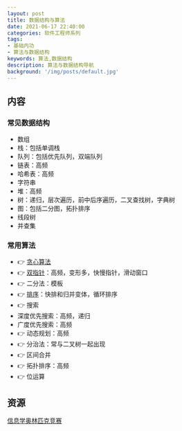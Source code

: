 ```yaml
---
layout: post
title: 数据结构与算法
date: 2021-06-17 22:40:00
categories: 软件工程师系列
tags:
- 基础内功
- 算法与数据结构
keywords: 算法,数据结构
description: 算法与数据结构导航
background: '/img/posts/default.jpg'
---
```


## 内容

### 常见数据结构

- 数组
- 栈：包括单调栈
- 队列：包括优先队列，双端队列
- 链表：高频
- 哈希表：高频
- 字符串
- 堆：高频
- 树：递归，层次遍历，前中后序遍历，二叉查找树，字典树
- 图：包括二分图，拓扑排序
- 线段树
- 并查集

### 常用算法

- :point_right: [贪心算法](https://github.com/anchem/Knowledge/blob/main/software/basic/algorithm/greedy.md)
- :point_right: [双指针](https://github.com/anchem/Knowledge/blob/main/software/basic/algorithm/twopoints.md)：高频，变形多，快慢指针，滑动窗口
- :point_right: 二分法：模板
- :point_right: [排序](https://github.com/anchem/Knowledge/blob/main/software/basic/algorithm/sort.md)：快排和归并变体，循环排序
- :point_right: 搜索
 - 深度优先搜索：高频，递归
 - 广度优先搜索：高频
- :point_right: 动态规划：高频
- :point_right: 分治法：常与二叉树一起出现
- :point_right: 区间合并
- :point_right: 拓扑排序：高频
- :point_right: 位运算

## 资源

[信息学奥林匹克竞赛](https://oi-wiki.org/)
